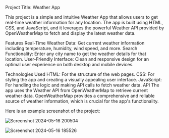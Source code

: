 Project Title: Weather App

This project is a simple and intuitive Weather App that allows users to get real-time weather information for any location. The app is built using HTML, CSS, and JavaScript, and it leverages the powerful Weather API provided by OpenWeatherMap to fetch and display the latest weather data.

Features
Real-Time Weather Data: Get current weather information including temperature, humidity, wind speed, and more.
Search Functionality: Enter any city name to get the weather details for that location.
User-Friendly Interface: Clean and responsive design for an optimal user experience on both desktop and mobile devices.

Technologies Used
HTML: For the structure of the web pages.
CSS: For styling the app and creating a visually appealing user interface.
JavaScript: For handling the logic and making API calls to fetch weather data.
API
The app uses the Weather API from OpenWeatherMap to retrieve current weather data. OpenWeatherMap provides a comprehensive and reliable source of weather information, which is crucial for the app's functionality.

Here is an example screenshot of the project:

![Screenshot 2024-05-16 200504](https://github.com/HannahTangonan1/WeatherApp/assets/169995617/00aad714-e514-4999-87bf-a675b98713e2)

![Screenshot 2024-05-16 185526](https://github.com/HannahTangonan1/WeatherApp/assets/169995617/65e65838-d82a-4fb2-a3a7-213c69de9daa)
